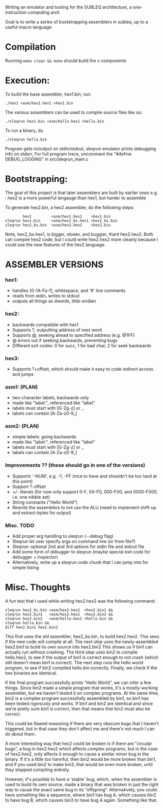 Writing an emulator and tooling for the SUBLEQ architecture, a one-instruction computing arch

Goal is to write a series of bootstrapping assemblers in subleq, up to a useful macro language

# Compilation

Running `make clean && make` should build the c components

# Execution:

To build the base assembler, hex1.bin, run:

`./hex1 <asm/hex1.hex1 >hex1.bin`


The various assemblers can be used to compile source files like so:

`./sleqrun hex1.bin <asm/hello.hex1 >hello.bin`


To run a binary, do

`./sleqrun hello.bin`


Program gets in/output on stdin/stdout, sleqrun emulator prints debugging info on stderr, 
For full program trace, uncomment the "#define DEBUG\_LOGGING" in src/sleqrun\_main.c

# Bootstrapping:

The goal of this project is that later assemblers are built by earlier ones
e.g. : hex2 is a more powerful langauge than hex1, but harder to assemble

To generate hex2.bin, a hex2 assembler, do the following steps:

            hex1         <asm/hex1.hex1    >hex1.bin
    sleqrun hex1.bin     <asm/hex2_bs.hex1 >hex2_bs.bin
    sleqrun hex2_bs.bin  <asm/hex2.hex2    >hex2.bin

Note, hex2\_bs.hex1, is bigger, slower, and buggier, thant hex2.hex2.
Both can compile hex2 code, but I could write hex2.hex2 more cleanly because I could use the
new features of the hex2 language.


# ASSEMBLER VERSIONS

### hex1: 
- handles [0-1A-Fa-f], whitespace, and '#' line comments
- reads from stdin, writes to stdout
- outputs all things as dwords, little-endian


### hex2: 
- backwards compatible with hex1
- Supports ?, outputting address of next word
- Supports @, seeking ahead to specified address (e.g. @1FF)
- @ errors out if seeking backwards, preventing bugs
- Different exit codes: 0 for succ, 1 for bad char, 2 for seek backwards


### hex3:
- Supports ?+offset, which should make it easy to code indirect access and jumps



### asm1: (PLAN)
- two-character labels, backwards only
- made like "label:", referenced like "label"
- labels must start with [G-Zg-z] or \_
- labels can contain [A-Za-z0-9\_]

### asm2: (PLAN)
- simple labels: going backwards
- made like "label:", referenced like "label"
- labels must start with [G-Zg-z] or \_
- labels can contain [A-Za-z0-9\_]

### Improvements ?? (these should go in one of the versions)
- Supports '-NUM', e.g. -1, -FF (nice to have and shouldn't be too hard at this point)
- Support ?-offset
- +/- literals (for now only support 0-F, 00-F0, 000-F00, and 0000-F000, i.e. one nibble set)
- String constants ("Hello World")
- Rewrite the assemblers to not use the ALU 
  (need to implement shift-up and extract-bytes for output)


### Misc. TODO
- Add proper arg handling to sleqrun (--debug flag)
- Sleqrun let user specify args on command line (or from file?)
- Sleqrun: optional 2nd and 3rd options for stdin file and stdout file
- Add some form of debugger to sleqrun (maybe special exit code for debugger + inspector)
- Alternatively, write up a sleqrun code chunk that I can jump into for simple listing

# Misc. Thoughts

A fun test that I used while writing hex2.hex2 was the following command:

    sleqrun hex2_bs.bin <asm/hex2.hex2  >hex2.bin1 && 
    sleqrun hex2.bin1   <asm/hex2.hex2  >hex2.bin2 &&
    sleqrun hex2.bin2   <asm/hello.hex2 >hello.bin &&
    sleqrun hello.bin &&
    diff hex2.bin1 hex2.bin2

This first uses the old assembler, hex2\_bs.bin, to build hex2.hex2. This sees if the new code will compile at all.
The next step uses the newly-assembled hex2.bin1 to build its own source into hex2.bin2
This shows us if bin1 can actually run without crashing.
The third step uses bin2 to compile hello.hex2, to see if the output of bin1 is correct enough to not crash (which still doesn't mean bin1 is correct).
The next step runs the hello world program, to see if bin2 compiled hello.bin correctly.
Finally, we check if the two binaries are identical.


If the final program successfully prints "Hello World", we can infer a few things.
Since bin2 made a simple program that works, it's a mostly-working assembler, but we haven't tested it on complex programs. 
At the same time, bin2 is a complex program successfully assembled by bin1, 
so bin1 has been tested rigorously and works. 
If bin1 and bin2 are identical
and since we're pretty sure bin1 is correct, then that means that bin2 must also be correct.


This could be flawed reasoning if there are very obscure bugs that I haven't triggered, but in that case they don't affect me and there's not much I can do about them.

A more interesting way that hex2 could be broken is if there are "circular bugs", a bug in hex2.hex2 which affects complex programs, but in the case of hex2.hex2, only affects it enough to cause a similar minor bug in the binary. If it's a little too harmful, then bin2 would be more broken than bin1, and if you used bin2 to make bin3, that would be even more broken, until they stopped compiling entirely. 

However, it's possible to have a 'stable' bug, which, when the assembler is used to build its own source, made a binary that was broken in just the right way to cause the exact same bug in its "offspring". Alternatively, you could have something like a sequence, where bin1 has bug A, which causes bin2 to have bug B, which causes bin3 to have bug A again. Something like that.
